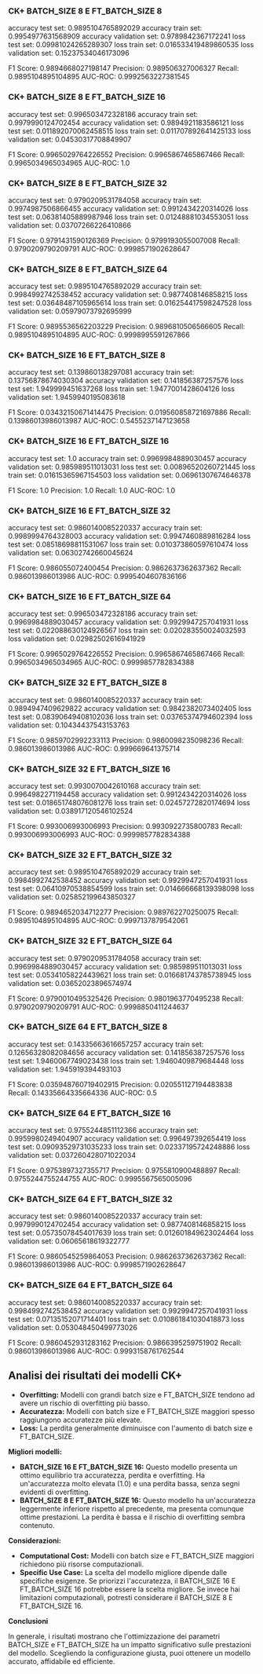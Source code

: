 

### CK+ BATCH_SIZE 8 E FT_BATCH_SIZE 8

accuracy test set: 0.9895104765892029
accuracy train set: 0.9954977631568909
accuracy validation set: 0.9789842367172241
loss test set: 0.09981024265289307
loss train set: 0.016533419489860535
loss validation set: 0.15237534046173096

F1 Score: 0.9894668027198147
Precision: 0.989506327006327
Recall: 0.9895104895104895
AUC-ROC: 0.9992563227381545

### CK+ BATCH_SIZE 8 E FT_BATCH_SIZE 16

accuracy test set: 0.996503472328186
accuracy train set: 0.9979990124702454
accuracy validation set: 0.9894921183586121
loss test set: 0.011892070062458515
loss train set: 0.011707892641425133
loss validation set: 0.04530317708849907

F1 Score: 0.9965029764226552
Precision: 0.9965867465867466
Recall: 0.9965034965034965
AUC-ROC: 1.0

### CK+ BATCH_SIZE 8 E FT_BATCH_SIZE 32

accuracy test set: 0.9790209531784058
accuracy train set: 0.9974987506866455
accuracy validation set: 0.9912434220314026
loss test set: 0.06381405889987946
loss train set: 0.01248881034553051
loss validation set: 0.03707266226410866

F1 Score: 0.9791431590126369
Precision: 0.9799193055007008
Recall: 0.9790209790209791
AUC-ROC: 0.9998571902628647

### CK+ BATCH_SIZE 8 E FT_BATCH_SIZE 64

accuracy test set: 0.9895104765892029
accuracy train set: 0.9984992742538452
accuracy validation set: 0.9877408146858215
loss test set: 0.03648487105965614
loss train set: 0.016254417598247528
loss validation set: 0.05979073792695999

F1 Score: 0.9895536562203229
Precision: 0.9896810506566605
Recall: 0.9895104895104895
AUC-ROC: 0.9998995591267866

### CK+ BATCH_SIZE 16 E FT_BATCH_SIZE 8

accuracy test set: 0.139860138297081
accuracy train set: 0.13756878674030304
accuracy validation set: 0.141856387257576
loss test set: 1.949999451637268
loss train set: 1.9477001428604126
loss validation set: 1.9459940195083618

F1 Score: 0.03432150671414475
Precision: 0.019560858721697886
Recall: 0.13986013986013987
AUC-ROC: 0.5455237147123658

### CK+ BATCH_SIZE 16 E FT_BATCH_SIZE 16

accuracy test set: 1.0
accuracy train set: 0.9969984889030457
accuracy validation set: 0.985989511013031
loss test set: 0.00896520260721445
loss train set: 0.01615365967154503
loss validation set: 0.06961307674646378

F1 Score: 1.0
Precision: 1.0
Recall: 1.0
AUC-ROC: 1.0

### CK+ BATCH_SIZE 16 E FT_BATCH_SIZE 32

accuracy test set: 0.9860140085220337
accuracy train set: 0.9989994764328003
accuracy validation set: 0.9947460889816284
loss test set: 0.08518698811531067
loss train set: 0.010373860597610474
loss validation set: 0.06302742660045624

F1 Score: 0.986055072400454
Precision: 0.9862637362637362
Recall: 0.986013986013986
AUC-ROC: 0.9995404607836166

### CK+ BATCH_SIZE 16 E FT_BATCH_SIZE 64

accuracy test set: 0.996503472328186
accuracy train set: 0.9969984889030457
accuracy validation set: 0.9929947257041931
loss test set: 0.022088630124926567
loss train set: 0.020283550024032593
loss validation set: 0.02982502616941929

F1 Score: 0.9965029764226552
Precision: 0.9965867465867466
Recall: 0.9965034965034965
AUC-ROC: 0.9999857782834388

### CK+ BATCH_SIZE 32 E FT_BATCH_SIZE 8

accuracy test set: 0.9860140085220337
accuracy train set: 0.9894947409629822
accuracy validation set: 0.9842382073402405
loss test set: 0.08390649408102036
loss train set: 0.03765374794602394
loss validation set: 0.10434437543153763

F1 Score: 0.9859702992233113
Precision: 0.9860098235098236
Recall: 0.986013986013986
AUC-ROC: 0.999669641375714

### CK+ BATCH_SIZE 32 E FT_BATCH_SIZE 16

accuracy test set: 0.9930070042610168
accuracy train set: 0.9964982271194458
accuracy validation set: 0.9912434220314026
loss test set: 0.018651748076081276
loss train set: 0.02457272820174694
loss validation set: 0.038917120546102524

F1 Score: 0.993006993006993
Precision: 0.9930922735800783
Recall: 0.993006993006993
AUC-ROC: 0.9999857782834388

### CK+ BATCH_SIZE 32 E FT_BATCH_SIZE 32

accuracy test set: 0.9895104765892029
accuracy train set: 0.9984992742538452
accuracy validation set: 0.9929947257041931
loss test set: 0.06410970538854599
loss train set: 0.014666668139398098
loss validation set: 0.025852199643850327

F1 Score: 0.9894652034712277
Precision: 0.989762270250075
Recall: 0.9895104895104895
AUC-ROC: 0.9997137879542061

### CK+ BATCH_SIZE 32 E FT_BATCH_SIZE 64

accuracy test set: 0.9790209531784058
accuracy train set: 0.9969984889030457
accuracy validation set: 0.985989511013031
loss test set: 0.05341058224439621
loss train set: 0.016681743785738945
loss validation set: 0.03652023896574974

F1 Score: 0.9790010495325426
Precision: 0.9801963770495238
Recall: 0.9790209790209791
AUC-ROC: 0.9998850411244637

### CK+ BATCH_SIZE 64 E FT_BATCH_SIZE 8

accuracy test set: 0.14335663616657257
accuracy train set: 0.12656328082084656
accuracy validation set: 0.141856387257576
loss test set: 1.9460067749023438
loss train set: 1.9460409879684448
loss validation set: 1.945919394493103

F1 Score: 0.035948760719402915
Precision: 0.020551127194483838
Recall: 0.14335664335664336
AUC-ROC: 0.5

### CK+ BATCH_SIZE 64 E FT_BATCH_SIZE 16

accuracy test set: 0.9755244851112366
accuracy train set: 0.9959980249404907
accuracy validation set: 0.996497392654419
loss test set: 0.09093529731035233
loss train set: 0.02337195724248886
loss validation set: 0.037260428071022034

F1 Score: 0.9753897327355717
Precision: 0.9755810900488897
Recall: 0.9755244755244755
AUC-ROC: 0.9995567565005096

### CK+ BATCH_SIZE 64 E FT_BATCH_SIZE 32

accuracy test set: 0.9860140085220337
accuracy train set: 0.9979990124702454
accuracy validation set: 0.9877408146858215
loss test set: 0.05735078454017639
loss train set: 0.012601849623024464
loss validation set: 0.06065618619322777

F1 Score: 0.9860545259864053
Precision: 0.9862637362637362
Recall: 0.986013986013986
AUC-ROC: 0.9998571902628647

### CK+ BATCH_SIZE 64 E FT_BATCH_SIZE 64

accuracy test set: 0.9860140085220337
accuracy train set: 0.9984992742538452
accuracy validation set: 0.9929947257041931
loss test set: 0.07135152071714401
loss train set: 0.010861841030418873
loss validation set: 0.053048450499773026

F1 Score: 0.9860452931283162
Precision: 0.9866395259751902
Recall: 0.986013986013986
AUC-ROC: 0.9993158761762544

## Analisi dei risultati dei modelli CK+

* **Overfitting:** Modelli con grandi batch size e FT_BATCH_SIZE tendono ad avere un rischio di overfitting più basso.
* **Accuratezza:** Modelli con batch size e FT_BATCH_SIZE maggiori spesso raggiungono accuratezze più elevate.
* **Loss:** La perdita generalmente diminuisce con l'aumento di batch size e FT_BATCH_SIZE.

**Migliori modelli:**

* **BATCH_SIZE 16 E FT_BATCH_SIZE 16:** Questo modello presenta un ottimo equilibrio tra accuratezza, perdita e overfitting. Ha un'accuratezza molto elevata (1.0) e una perdita bassa, senza segni evidenti di overfitting.
* **BATCH_SIZE 8 E FT_BATCH_SIZE 16:** Questo modello ha un'accuratezza leggermente inferiore rispetto al precedente, ma presenta comunque ottime prestazioni. La perdita è bassa e il rischio di overfitting sembra contenuto.

**Considerazioni:**

* **Computational Cost:** Modelli con batch size e FT_BATCH_SIZE maggiori richiedono più risorse computazionali.
* **Specific Use Case:** La scelta del modello migliore dipende dalle specifiche esigenze. Se priorizzi l'accuratezza, il BATCH_SIZE 16 E FT_BATCH_SIZE 16 potrebbe essere la scelta migliore. Se invece hai limitazioni computazionali, potresti considerare il BATCH_SIZE 8 E FT_BATCH_SIZE 16.

**Conclusioni**

In generale, i risultati mostrano che l'ottimizzazione dei parametri BATCH_SIZE e FT_BATCH_SIZE ha un impatto significativo sulle prestazioni del modello. Scegliendo la configurazione giusta, puoi ottenere un modello accurato, affidabile ed efficiente.

